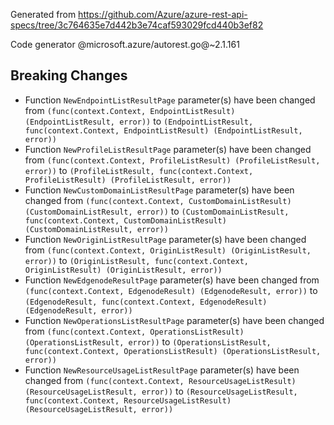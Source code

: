 Generated from https://github.com/Azure/azure-rest-api-specs/tree/3c764635e7d442b3e74caf593029fcd440b3ef82

Code generator @microsoft.azure/autorest.go@~2.1.161

## Breaking Changes

- Function `NewEndpointListResultPage` parameter(s) have been changed from `(func(context.Context, EndpointListResult) (EndpointListResult, error))` to `(EndpointListResult, func(context.Context, EndpointListResult) (EndpointListResult, error))`
- Function `NewProfileListResultPage` parameter(s) have been changed from `(func(context.Context, ProfileListResult) (ProfileListResult, error))` to `(ProfileListResult, func(context.Context, ProfileListResult) (ProfileListResult, error))`
- Function `NewCustomDomainListResultPage` parameter(s) have been changed from `(func(context.Context, CustomDomainListResult) (CustomDomainListResult, error))` to `(CustomDomainListResult, func(context.Context, CustomDomainListResult) (CustomDomainListResult, error))`
- Function `NewOriginListResultPage` parameter(s) have been changed from `(func(context.Context, OriginListResult) (OriginListResult, error))` to `(OriginListResult, func(context.Context, OriginListResult) (OriginListResult, error))`
- Function `NewEdgenodeResultPage` parameter(s) have been changed from `(func(context.Context, EdgenodeResult) (EdgenodeResult, error))` to `(EdgenodeResult, func(context.Context, EdgenodeResult) (EdgenodeResult, error))`
- Function `NewOperationsListResultPage` parameter(s) have been changed from `(func(context.Context, OperationsListResult) (OperationsListResult, error))` to `(OperationsListResult, func(context.Context, OperationsListResult) (OperationsListResult, error))`
- Function `NewResourceUsageListResultPage` parameter(s) have been changed from `(func(context.Context, ResourceUsageListResult) (ResourceUsageListResult, error))` to `(ResourceUsageListResult, func(context.Context, ResourceUsageListResult) (ResourceUsageListResult, error))`
